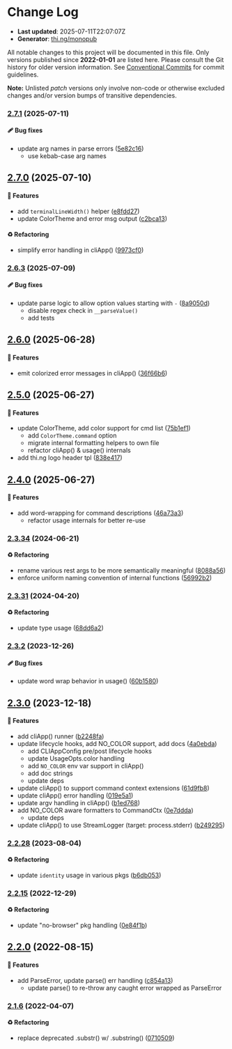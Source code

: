# Change Log

- **Last updated**: 2025-07-11T22:07:07Z
- **Generator**: [thi.ng/monopub](https://thi.ng/monopub)

All notable changes to this project will be documented in this file.
Only versions published since **2022-01-01** are listed here.
Please consult the Git history for older version information.
See [Conventional Commits](https://conventionalcommits.org/) for commit guidelines.

**Note:** Unlisted _patch_ versions only involve non-code or otherwise excluded changes
and/or version bumps of transitive dependencies.

### [2.7.1](https://github.com/thi-ng/umbrella/tree/@thi.ng/args@2.7.1) (2025-07-11)

#### 🩹 Bug fixes

- update arg names in parse errors ([5e82c16](https://github.com/thi-ng/umbrella/commit/5e82c16))
  - use kebab-case arg names

## [2.7.0](https://github.com/thi-ng/umbrella/tree/@thi.ng/args@2.7.0) (2025-07-10)

#### 🚀 Features

- add `terminalLineWidth()` helper ([e8fdd27](https://github.com/thi-ng/umbrella/commit/e8fdd27))
- update ColorTheme and error msg output ([c2bca13](https://github.com/thi-ng/umbrella/commit/c2bca13))

#### ♻️ Refactoring

- simplify error handling in cliApp() ([9973cf0](https://github.com/thi-ng/umbrella/commit/9973cf0))

### [2.6.3](https://github.com/thi-ng/umbrella/tree/@thi.ng/args@2.6.3) (2025-07-09)

#### 🩹 Bug fixes

- update parse logic to allow option values starting with `-` ([8a9050d](https://github.com/thi-ng/umbrella/commit/8a9050d))
  - disable regex check in `__parseValue()`
  - add tests

## [2.6.0](https://github.com/thi-ng/umbrella/tree/@thi.ng/args@2.6.0) (2025-06-28)

#### 🚀 Features

- emit colorized error messages in cliApp() ([36f66b6](https://github.com/thi-ng/umbrella/commit/36f66b6))

## [2.5.0](https://github.com/thi-ng/umbrella/tree/@thi.ng/args@2.5.0) (2025-06-27)

#### 🚀 Features

- update ColorTheme, add color support for cmd list ([75b1ef1](https://github.com/thi-ng/umbrella/commit/75b1ef1))
  - add `ColorTheme.command` option
  - migrate internal formatting helpers to own file
  - refactor cliApp() & usage() internals
- add thi.ng logo header tpl ([838e417](https://github.com/thi-ng/umbrella/commit/838e417))

## [2.4.0](https://github.com/thi-ng/umbrella/tree/@thi.ng/args@2.4.0) (2025-06-27)

#### 🚀 Features

- add word-wrapping for command descriptions ([46a73a3](https://github.com/thi-ng/umbrella/commit/46a73a3))
  - refactor usage internals for better re-use

### [2.3.34](https://github.com/thi-ng/umbrella/tree/@thi.ng/args@2.3.34) (2024-06-21)

#### ♻️ Refactoring

- rename various rest args to be more semantically meaningful ([8088a56](https://github.com/thi-ng/umbrella/commit/8088a56))
- enforce uniform naming convention of internal functions ([56992b2](https://github.com/thi-ng/umbrella/commit/56992b2))

### [2.3.31](https://github.com/thi-ng/umbrella/tree/@thi.ng/args@2.3.31) (2024-04-20)

#### ♻️ Refactoring

- update type usage ([68dd6a2](https://github.com/thi-ng/umbrella/commit/68dd6a2))

### [2.3.2](https://github.com/thi-ng/umbrella/tree/@thi.ng/args@2.3.2) (2023-12-26)

#### 🩹 Bug fixes

- update word wrap behavior in usage() ([60b1580](https://github.com/thi-ng/umbrella/commit/60b1580))

## [2.3.0](https://github.com/thi-ng/umbrella/tree/@thi.ng/args@2.3.0) (2023-12-18)

#### 🚀 Features

- add cliApp() runner ([b2248fa](https://github.com/thi-ng/umbrella/commit/b2248fa))
- update lifecycle hooks, add NO_COLOR support, add docs ([4a0ebda](https://github.com/thi-ng/umbrella/commit/4a0ebda))
  - add CLIAppConfig pre/post lifecycle hooks
  - update UsageOpts.color handling
  - add `NO_COLOR` env var support in cliApp()
  - add doc strings
  - update deps
- update cliApp() to support command context extensions ([61d9fb8](https://github.com/thi-ng/umbrella/commit/61d9fb8))
- update cliApp() error handling ([019e5a1](https://github.com/thi-ng/umbrella/commit/019e5a1))
- update argv handling in cliApp() ([b1ed768](https://github.com/thi-ng/umbrella/commit/b1ed768))
- add NO_COLOR aware formatters to CommandCtx ([0e7ddda](https://github.com/thi-ng/umbrella/commit/0e7ddda))
  - update deps
- update cliApp() to use StreamLogger (target: process.stderr) ([b249295](https://github.com/thi-ng/umbrella/commit/b249295))

### [2.2.28](https://github.com/thi-ng/umbrella/tree/@thi.ng/args@2.2.28) (2023-08-04)

#### ♻️ Refactoring

- update `identity` usage in various pkgs ([b6db053](https://github.com/thi-ng/umbrella/commit/b6db053))

### [2.2.15](https://github.com/thi-ng/umbrella/tree/@thi.ng/args@2.2.15) (2022-12-29)

#### ♻️ Refactoring

- update "no-browser" pkg handling ([0e84f1b](https://github.com/thi-ng/umbrella/commit/0e84f1b))

## [2.2.0](https://github.com/thi-ng/umbrella/tree/@thi.ng/args@2.2.0) (2022-08-15)

#### 🚀 Features

- add ParseError, update parse() err handling ([c854a13](https://github.com/thi-ng/umbrella/commit/c854a13))
  - update parse() to re-throw any caught error wrapped as ParseError

### [2.1.6](https://github.com/thi-ng/umbrella/tree/@thi.ng/args@2.1.6) (2022-04-07)

#### ♻️ Refactoring

- replace deprecated .substr() w/ .substring() ([0710509](https://github.com/thi-ng/umbrella/commit/0710509))
